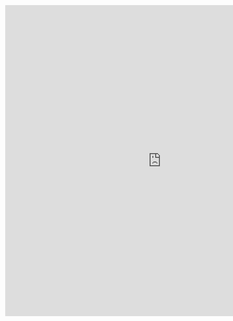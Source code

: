 <html><head><base target="_blank"></head><body><div id="fr" data="<iframe width=&quot;1000px&quot; height=&quot;1000px&quot; src=&quot;https://images-opensocial.googleusercontent.com/gadgets/ifr?url=https://cdn.jsdelivr.net/gh/gahaden/ags@a17bbae7f756eae92fbe0d28f2812f7f42687c1b/au.xml&amp;container=ig&quot; frameborder=&quot;0&quot; allowfullscreen></iframe>"><iframe width="1000px" height="1000px" src="https://images-opensocial.googleusercontent.com/gadgets/ifr?url=https://cdn.jsdelivr.net/gh/gahaden/ags@a17bbae7f756eae92fbe0d28f2812f7f42687c1b/au.xml&amp;container=ig" frameborder="0" allowfullscreen=""></iframe></div>
